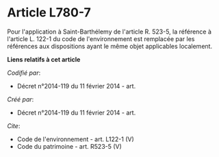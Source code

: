 # Article L780-7

Pour l'application à Saint-Barthélemy de l'article R. 523-5, la référence à l'article L. 122-1 du code de l'environnement est
remplacée par les références aux dispositions ayant le même objet applicables localement.

**Liens relatifs à cet article**

_Codifié par_:

  - Décret n°2014-119 du 11 février 2014 - art.

_Créé par_:

  - Décret n°2014-119 du 11 février 2014 - art.

_Cite_:

  - Code de l'environnement - art. L122-1 (V)
  - Code du patrimoine - art. R523-5 (V)
